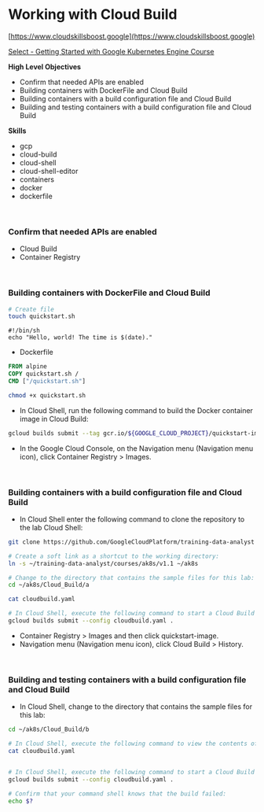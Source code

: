 # Working with Cloud Build

[https://www.cloudskillsboost.google](https://www.cloudskillsboost.google)

[Select - Getting Started with Google Kubernetes Engine Course](https://www.cloudskillsboost.google)

**High Level Objectives**
- Confirm that needed APIs are enabled
- Building containers with DockerFile and Cloud Build
- Building containers with a build configuration file and Cloud Build
- Building and testing containers with a build configuration file and Cloud Build

**Skills**
- gcp
- cloud-build
- cloud-shell
- cloud-shell-editor
- containers
- docker
- dockerfile

<br>

### Confirm that needed APIs are enabled

- Cloud Build
- Container Registry

<br>

### Building containers with DockerFile and Cloud Build

```bash
# Create file
touch quickstart.sh
```

```shell
#!/bin/sh
echo "Hello, world! The time is $(date)."
```

- Dockerfile

```Dockerfile
FROM alpine
COPY quickstart.sh /
CMD ["/quickstart.sh"]
```

```bash
chmod +x quickstart.sh
```

- In Cloud Shell, run the following command to build the Docker container image in Cloud Build:

```bash
gcloud builds submit --tag gcr.io/${GOOGLE_CLOUD_PROJECT}/quickstart-image .
```

- In the Google Cloud Console, on the Navigation menu (Navigation menu icon), click Container Registry > Images.

<br>

### Building containers with a build configuration file and Cloud Build

- In Cloud Shell enter the following command to clone the repository to the lab Cloud Shell:

```bash
git clone https://github.com/GoogleCloudPlatform/training-data-analyst

# Create a soft link as a shortcut to the working directory:
ln -s ~/training-data-analyst/courses/ak8s/v1.1 ~/ak8s

# Change to the directory that contains the sample files for this lab:
cd ~/ak8s/Cloud_Build/a

cat cloudbuild.yaml

# In Cloud Shell, execute the following command to start a Cloud Build using cloudbuild.yaml as the build configuration file:
gcloud builds submit --config cloudbuild.yaml .
```

- Container Registry > Images and then click quickstart-image.
- Navigation menu (Navigation menu icon), click Cloud Build > History.

<br>

### Building and testing containers with a build configuration file and Cloud Build


- In Cloud Shell, change to the directory that contains the sample files for this lab:

```bash
cd ~/ak8s/Cloud_Build/b

# In Cloud Shell, execute the following command to view the contents of cloudbuild.yaml
cat cloudbuild.yaml


# In Cloud Shell, execute the following command to start a Cloud Build using cloudbuild.yaml as the build configuration file:
gcloud builds submit --config cloudbuild.yaml .

# Confirm that your command shell knows that the build failed:
echo $?


```